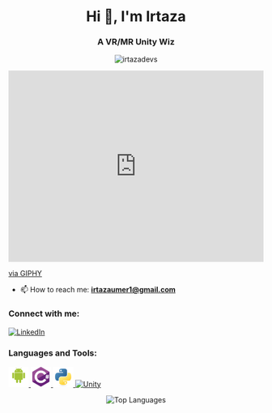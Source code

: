 <h1 align="center">Hi 👋, I'm Irtaza</h1>
<h3 align="center">A VR/MR Unity Wiz</h3>

<p align="center"> 
  <img src="https://komarev.com/ghpvc/?username=irtazadevs&label=Profile%20views&color=0e75b6&style=flat" alt="irtazadevs" />
</p>

<div style="width:100%;height:0;padding-bottom:75%;position:relative;">
  <iframe src="https://giphy.com/embed/qgQUggAC3Pfv687qPC" width="100%" height="100%" style="position:absolute" frameBorder="0" class="giphy-embed" allowFullScreen></iframe>
</div>
<p><a href="https://giphy.com/gifs/dommespace-domme-space-programador-qgQUggAC3Pfv687qPC">via GIPHY</a></p>

- 📫 How to reach me: **irtazaumer1@gmail.com**

<h3 align="left">Connect with me:</h3>
<p align="left">
  <a href="https://www.linkedin.com/in/iamirtazaumer/" target="blank">
    <img align="center" src="https://raw.githubusercontent.com/rahuldkjain/github-profile-readme-generator/master/src/images/icons/Social/linked-in-alt.svg" alt="LinkedIn" height="30" width="40" />
  </a>
</p>

<h3 align="left">Languages and Tools:</h3>
<p align="left"> 
  <a href="https://developer.android.com" target="_blank" rel="noreferrer"> 
    <img src="https://raw.githubusercontent.com/devicons/devicon/master/icons/android/android-original-wordmark.svg" alt="Android" width="40" height="40"/> 
  </a> 
  <a href="https://www.w3schools.com/cs/" target="_blank" rel="noreferrer"> 
    <img src="https://raw.githubusercontent.com/devicons/devicon/master/icons/csharp/csharp-original.svg" alt="C#" width="40" height="40"/> 
  </a> 
  <a href="https://www.python.org" target="_blank" rel="noreferrer"> 
    <img src="https://raw.githubusercontent.com/devicons/devicon/master/icons/python/python-original.svg" alt="Python" width="40" height="40"/> 
  </a> 
  <a href="https://unity.com/" target="_blank" rel="noreferrer"> 
    <img src="https://www.vectorlogo.zone/logos/unity3d/unity3d-icon.svg" alt="Unity" width="40" height="40"/> 
  </a> 
</p>

<p align="center">
  <img src="https://github-readme-stats.vercel.app/api/top-langs?username=irtazadevs&show_icons=true&locale=en&layout=compact" alt="Top Languages" />
</p>
